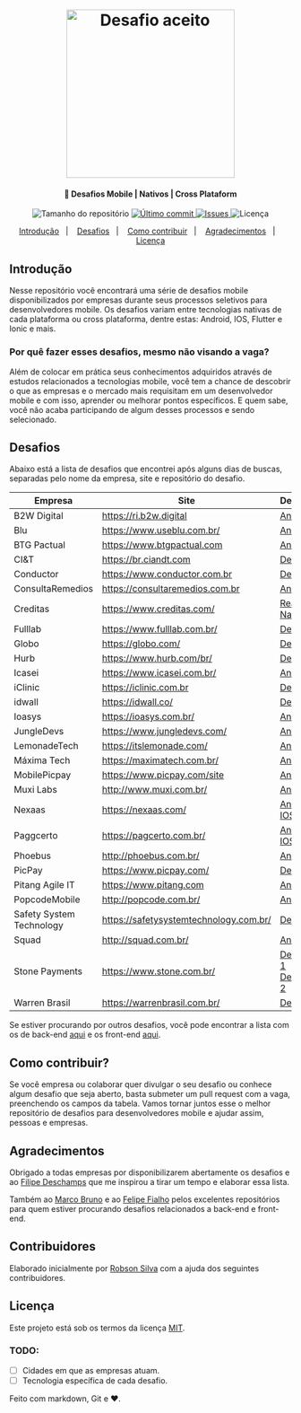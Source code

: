 <h1 align="center">
    <img alt="Desafio aceito" title="#delicinha" src="challenge_accepted.jpg" width="300px" />
</h1>

<h4 align="center">
  📱 Desafios Mobile | Nativos | Cross Plataform
</h4>
<p align="center">
  <img alt="Tamanho do repositório" src="https://img.shields.io/github/repo-size/robsonsilv4/desafios-mobile">
  
  <a href="https://github.com/robsonsilv4/desafios-mobile/master">
    <img alt="Último commit" src="https://img.shields.io/github/last-commit/robsonsilv4/desafios-mobile">
  </a>

  <a href="https://github.com/robsonsilv4/desafios-mobile/issues">
    <img alt="Issues" src="https://img.shields.io/github/issues/robsonsilv4/desafios-mobile">
  </a>

  <img alt="Licença" src="https://img.shields.io/badge/license-MIT-brightgreen">
</p>

<p align="center">
  <a href="#introdução">Introdução</a>&nbsp;&nbsp;&nbsp;|&nbsp;&nbsp;&nbsp;
  <a href="#desafios">Desafios</a>&nbsp;&nbsp;&nbsp;|&nbsp;&nbsp;&nbsp;
  <a href="#como-contribuir">Como contribuir</a>&nbsp;&nbsp;&nbsp;|&nbsp;&nbsp;&nbsp;
  <a href="#agradecimentos">Agradecimentos</a>&nbsp;&nbsp;&nbsp;|&nbsp;&nbsp;&nbsp;
  <a href="#licença">Licença</a>
</p>

## Introdução

Nesse repositório você encontrará uma série de desafios mobile disponibilizados por empresas durante seus processos seletivos para desenvolvedores mobile. Os desafios variam entre tecnologias nativas de cada plataforma ou cross plataforma, dentre estas: Android, IOS, Flutter e Ionic e mais.

### Por quê fazer esses desafios, mesmo não visando a vaga?

Além de colocar em prática seus conhecimentos adquiridos através de estudos relacionados a tecnologias mobile, você tem a chance de descobrir o que as empresas e o mercado mais requisitam em um desenvolvedor mobile e com isso, aprender ou melhorar pontos específicos. E quem sabe, você não acaba participando de algum desses processos e sendo selecionado.

## Desafios

Abaixo está a lista de desafios que encontrei após alguns dias de buscas, separadas pelo nome da empresa, site e repositório do desafio.

| Empresa                  | Site                                   | Desafio                                                                                                                                                                              |
|--------------------------|----------------------------------------|--------------------------------------------------------------------------------------------------------------------------------------------------------------------------------------|
| B2W Digital              | https://ri.b2w.digital                 | [Android](https://github.com/b2w-marketplace/challenge-android)                                                                                                                      |
| Blu                      | https://www.useblu.com.br/             | [Android](https://github.com/Pagnet/desafio-front-android)                                                                                                                           |
| BTG Pactual              | https://www.btgpactual.com             | [Android](https://github.com/btgpactualdigitaldev/android-challenge-BTG)                                                                                                             |
| CI&T                     | https://br.ciandt.com                  | [Desafio](https://github.com/ciandt-mobile/desafio-mobile)                                                                                                                           |
| Conductor                | https://www.conductor.com.br           | [Desafio](https://github.com/marketpayconductor/desafio-mobile)                                                                                                                      |
| ConsultaRemedios         | https://consultaremedios.com.br        | [Android](https://github.com/ConsultaRemedios/mobile-android-challenge)                                                                                                              |
| Creditas                 | https://www.creditas.com/              | [React Native](https://github.com/Creditas/challenge/tree/master/mobile-react-native)                                                                                                |
| Fulllab                  | https://www.fulllab.com.br/            | [Desafio](https://github.com/fulllabS2totalcommit/desafio-mobile)                                                                                                                    |
| Globo                    | https://globo.com/                     | [Desafio](https://github.com/globoi/globoplay-desafio-mobile)                                                                                                                        |
| Hurb                     | https://www.hurb.com/br/               | [Desafio](https://github.com/hurbcom/challenge-alpha)                                                                                                                                |
| Icasei                   | https://www.icasei.com.br/             | [Android](https://github.com/icasei/teste-android-developer)                                                                                                                         |
| iClinic                  | https://iclinic.com.br                 | [Desafio](https://github.com/iclinic/api-desafio-mobile)                                                                                                                             |
| idwall                   | https://idwall.co/                     | [Desafio](https://github.com/idwall/desafios-iddog/tree/master/mobile)                                                                                                               |
| Ioasys                   | https://ioasys.com.br/                 | [Android](https://bitbucket.org/ioasys/empresas-android/src/master/)                                                                                                                 |
| JungleDevs               | https://www.jungledevs.com/            | [Android](https://github.com/JungleDevs/android-challenge-moviedb/tree/main)                                                                  |
| LemonadeTech             | https://itslemonade.com/               | [Android](https://github.com/LemonadeTech/DesafioAndroid)                                                                                                                            |
| Máxima Tech              | https://maximatech.com.br/             | [Android](https://github.com/talentosmaxima/Android)                                                                                                                                 |
| MobilePicpay             | https://www.picpay.com/site            | [Android](https://github.com/mobilepicpay/desafio-android)                                                                                                                           |
| Muxi Labs                | http://www.muxi.com.br/                | [Android](https://github.com/muxidev/desafio-android)                                                                                                                                |
| Nexaas                   | https://nexaas.com/                    | [Android](https://github.com/myfreecomm/desafio-mobile-android) [IOS](https://github.com/myfreecomm/desafio-mobile-ios)                                                              |
| Paggcerto                | https://pagcerto.com.br/               | [Android](https://github.com/paggcerto-sa/desafios/blob/master/mobile-android.md) [IOS](https://github.com/paggcerto-sa/desafios/blob/master/mobile-ios.md)                          |
| Phoebus                  | http://phoebus.com.br/                 | [Android](https://gitlab.com/phoebus/frontend-mobile-test)                                                     |
| PicPay                   | https://www.picpay.com/                | [Desafio](https://github.com/PicPay/trabalhe-conosco-mobile-dev)                                                                                                                     |
| Pitang Agile IT          | https://www.pitang.com                 | [Android](https://github.com/pitangagile/desafio-android)                                                                                                                            |
| PopcodeMobile            | http://popcode.com.br/                 | [Android](https://github.com/PopcodeMobile/desafio-android)                                                                                                                          |
| Safety System Technology | https://safetysystemtechnology.com.br/ | [Desafio](https://github.com/safetysystemtechnology/desafio-mobile)                                                                                                                  |
| Squad                    | http://squad.com.br/                   | [Android](https://github.com/squadbr/Desafio-Android)                                                                                                                                |
| Stone Payments           | https://www.stone.com.br/              | [Desafio 1](https://github.com/stone-payments/desafio-mobile/blob/master/store/README.md) [Desafio 2](https://github.com/stone-payments/desafio-mobile/blob/master/wallet/README.md) |
| Warren Brasil            | https://warrenbrasil.com.br/           | [Desafio](https://github.com/warrenbrasil/desafio-warren-mobile)                                                                                                                     |

Se estiver procurando por outros desafios, você pode encontrar a lista com os de back-end [aqui](https://github.com/CollabCodeTech/backend-challenges) e os front-end [aqui](https://github.com/felipefialho/frontend-challenges).

## Como contribuir?

Se você empresa ou colaborar quer divulgar o seu desafio ou conhece algum desafio que seja aberto, basta submeter um pull request com a vaga, preenchendo os campos da tabela. Vamos tornar juntos esse o melhor repositório de desafios para desenvolvedores mobile e ajudar assim, pessoas e empresas.

## Agradecimentos

Obrigado a todas empresas por disponibilizarem abertamente os desafios e ao [Filipe Deschamps](https://github.com/filipedeschamps) que me inspirou a tirar um tempo e elaborar essa lista.

Também ao [Marco Bruno](https://github.com/MarcoBrunoBR) e ao [Felipe Fialho](https://github.com/felipefialho) pelos excelentes repositórios para quem estiver procurando desafios relacionados a back-end e front-end.

## Contribuidores

Elaborado inicialmente por [Robson Silva](https://github.com/filipedeschamps) com a ajuda dos seguintes contribuidores.

## Licença

Este projeto está sob os termos da licença [MIT](./LICENSE).

### TODO:

- [ ] Cidades em que as empresas atuam.
- [ ] Tecnologia específica de cada desafio.

Feito com markdown, Git e ❤️.
